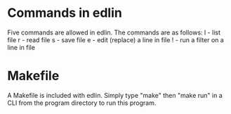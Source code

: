 # Commands in edlin
Five commands are allowed in edlin. The commands are as follows:
l - list file
r - read file
s - save file
e - edit (replace) a line in file
! - run a filter on a line in file

# Makefile
A Makefile is included with edlin. Simply type "make" then "make run" in a CLI from the program directory to run this program.
